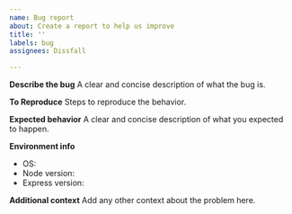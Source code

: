 ```yaml
---
name: Bug report
about: Create a report to help us improve
title: ''
labels: bug
assignees: Dissfall

---
```


**Describe the bug**
A clear and concise description of what the bug is.

**To Reproduce**
Steps to reproduce the behavior.

**Expected behavior**
A clear and concise description of what you expected to happen.

**Environment info**
 - OS:
 - Node version:
 - Express version:

**Additional context**
Add any other context about the problem here.
